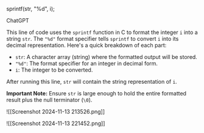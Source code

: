 sprintf(str, "%d", i);


ChatGPT

This line of code uses the `sprintf` function in C to format the integer `i` into a string `str`. The `"%d"` format specifier tells `sprintf` to convert `i` into its decimal representation. Here's a quick breakdown of each part:

- `str`: A character array (string) where the formatted output will be stored.
- `"%d"`: The format specifier for an integer in decimal form.
- `i`: The integer to be converted.

After running this line, `str` will contain the string representation of `i`.


**Important Note:** Ensure `str` is large enough to hold the entire formatted result plus the null terminator (`\0`).

![[Screenshot 2024-11-13 213526.png]]


![[Screenshot 2024-11-13 221452.png]]

